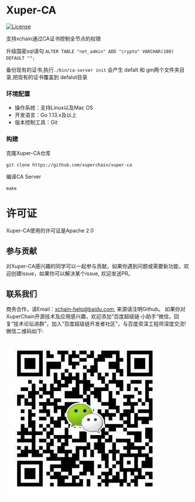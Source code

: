 # Xuper-CA

[![License](https://img.shields.io/github/license/xuperchain/xuperchain?style=flat-square)](/LICENSE)

支持xchain通过CA证书控制全节点的权限  

升级国密sql语句 ```ALTER TABLE "net_admin" ADD "crypto" VARCHAR(100) DEFAULT "";```

备份现有的证书,执行```./bin/ca-server init``` 会产生 defalt 和 gm两个文件夹目录,把现有的证书覆盖到 defalut目录

### 环境配置

* 操作系统：支持Linux以及Mac OS
* 开发语言：Go 1.13.x及以上
* 版本控制工具：Git

### 构建

克隆Xuper-CA仓库
```
git clone https://github.com/xuperchain/xuper-ca
```

编译CA Server
```
make
```

# 许可证
Xuper-CA使用的许可证是Apache 2.0

## 参与贡献
对Xuper-CA感兴趣的同学可以一起参与贡献，如果你遇到问题或需要新功能，欢迎创建issue，如果你可以解决某个issue, 欢迎发送PR。

## 联系我们
商务合作，请Email：xchain-help@baidu.com, 来源请注明Github。
如果你对XuperChain开源技术及应用感兴趣，欢迎添加“百度超级链·小助手“微信，回复“技术论坛进群”，加入“百度超级链开发者社区”，与百度资深工程师深度交流!微信二维码如下:

![微信二维码](https://github.com/ToWorld/xuperchain-image/blob/master/baidu-image-xuperchain.png)